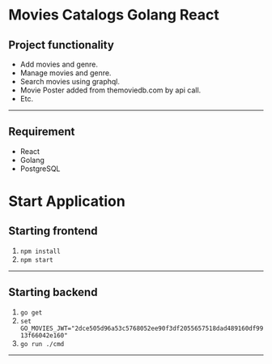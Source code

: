 # Movies Catalogs Golang React

## Project functionality
- Add movies and genre.
- Manage movies and genre.
- Search movies using graphql.
- Movie Poster added from themoviedb.com by api call.
- Etc.

---
## Requirement
- React
- Golang
- PostgreSQL

# Start Application
## Starting frontend
1) `npm install`
2) `npm start`
---
## Starting backend
1) `go get` 
2) `set GO_MOVIES_JWT="2dce505d96a53c5768052ee90f3df2055657518dad489160df9913f66042e160"`
3) `go run ./cmd`
---
